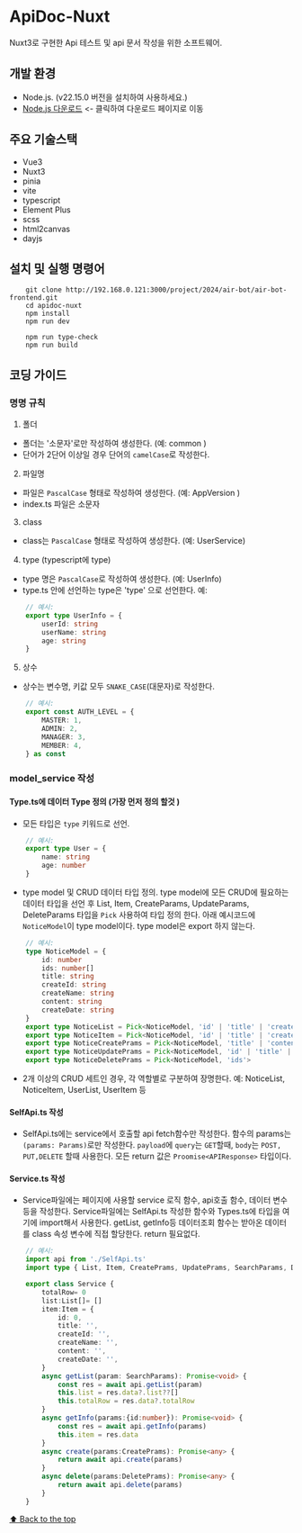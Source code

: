 # ApiDoc-Nuxt
Nuxt3로 구현한 Api 테스트 및 api 문서 작성을 위한 소프트웨어.

## 개발 환경

- Node.js. (v22.15.0 버전을 설치하여 사용하세요.)
- [Node.js 다운로드](https://nodejs.org/en/download)  <- 클릭하여 다운로드 페이지로 이동

## 주요 기술스택
- Vue3
- Nuxt3
- pinia
- vite
- typescript
- Element Plus
- scss
- html2canvas
- dayjs

## 설치 및 실행 명령어
```
    git clone http://192.168.0.121:3000/project/2024/air-bot/air-bot-frontend.git
    cd apidoc-nuxt
    npm install
    npm run dev

    npm run type-check
    npm run build
```

## 코딩 가이드 

### 명명 규칙 

1. 폴더
- 폴더는 '소문자'로만 작성하여 생성한다. (예: common )
- 단어가 2단어 이상일 경우 단어의 `camelCase`로 작성한다.

2. 파일명
- 파일은  `PascalCase` 형태로 작성하여 생성한다. (예: AppVersion )
- index.ts 파일은 소문자 

3. class
- class는 `PascalCase` 형태로 작성하여 생성한다. (예: UserService)

4. type (typescript에 type)
- type 명은 `PascalCase`로 작성하여 생성한다. (예: UserInfo)
- type.ts 안에 선언하는 type은 'type' 으로 선언한다. 예:

```ts
    // 예시:
    export type UserInfo = {
        userId: string
        userName: string
        age: string
    }
```

5. 상수
- 상수는 변수명, 키값 모두 `SNAKE_CASE`(대문자)로 작성한다.

```ts
    // 예시:
    export const AUTH_LEVEL = {
        MASTER: 1,
        ADMIN: 2,
        MANAGER: 3,
        MEMBER: 4,
    } as const
```

### model_service 작성 

#### Type.ts에 데이터 Type 정의 (가장 먼저 정의 할것 )

- 모든 타입은 `type` 키워드로 선언.

```ts
    // 예시:
    export type User = {
        name: string 
        age: number
    }
```

- type model 및 CRUD 데이터 타입 정의. type model에 모든 CRUD에 필요하는 데이터 타입을 선언 후 List, Item, CreateParams, UpdateParams, DeleteParams 타입을 `Pick` 사용하여 타입 정의 한다. 아래 예시코드에 `NoticeModel`이 type model이다. type model은 export 하지 않는다. 

```ts
    // 예시:
    type NoticeModel = {
        id: number 
        ids: number[] 
        title: string 
        createId: string
        createName: string 
        content: string 
        createDate: string 
    }
    export type NoticeList = Pick<NoticeModel, 'id' | 'title' | 'createId' | 'createName' | 'content' | 'createDate'>
    export type NoticeItem = Pick<NoticeModel, 'id' | 'title' | 'createId' | 'createName' | 'content' | 'createDate'>
    export type NoticeCreatePrams = Pick<NoticeModel, 'title' | 'content'>
    export type NoticeUpdatePrams = Pick<NoticeModel, 'id' | 'title' | 'content'>
    export type NoticeDeletePrams = Pick<NoticeModel, 'ids'>
``` 

- 2개 이상의 CRUD 세트인 경우, 각 역할별로 구분하여 장명한다.  예: NoticeList, NoticeItem,  UserList, UserItem 등

#### SelfApi.ts 작성

- SelfApi.ts에는 service에서 호출할 api fetch함수만 작성한다. 함수의 params는 `(params: Params)`로만 작성한다. 
`payload`에 `query`는 `GET`할때, `body`는 `POST, PUT,DELETE` 할때 사용한다. 모든 return 값은 `Proomise<APIResponse>` 타입이다.


#### Service.ts 작성

- Service파일에는 페이지에 사용할 service 로직 함수, api호출 함수, 데이터 변수 등을 작성한다. Service파일에는 SelfApi.ts 작성한 함수와 Types.ts에 타입을 여기에 import해서 사용한다. getList, getInfo등 데이터조회 함수는 받아온 데이터를 class 속성 변수에 직접 할당한다. return 필요없다.  

```ts
    // 예시:
    import api from './SelfApi.ts'
    import type { List, Item, CreatePrams, UpdatePrams, SearchParams, DeletePrams } from './Type.ts'

    export class Service {
        totalRow= 0
        list:List[]= []
        item:Item = {
            id: 0, 
            title: '',
            createId: '',
            createName: '',
            content: '',
            createDate: '',
        }
        async getList(param: SearchParams): Promise<void> {
            const res = await api.getList(param)
            this.list = res.data?.list??[]
            this.totalRow = res.data?.totalRow
        }
        async getInfo(params:{id:number}): Promise<void> {
            const res = await api.getInfo(params)
            this.item = res.data
        }
        async create(params:CreatePrams): Promise<any> {
            return await api.create(params)
        }
        async delete(params:DeletePrams): Promise<any> {
            return await api.delete(params)
        }
    }
```

[⬆️ Back to the top](#apidoc-nuxt)